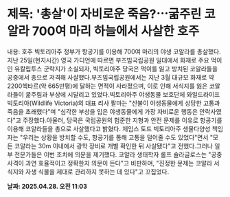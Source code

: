 # **제목: '총살'이 자비로운 죽음?⋯굶주린 코알라 700여 마리 하늘에서 사살한 호주**

  내용: 호주 빅토리아주 정부가 항공기를 이용해 700여 마리의 야생 코알라를 총살했다.지난 25일(현지시간) 영국 가디언에 따르면 부즈빔국립공원 일대에서 화재로 주요 먹이인 유칼립투스 군락지가 소실되자, 빅토리아주 당국은 먹이를 잃고 방치된 코알라들을 공중에서 총으로 저격해 사살했다.부즈빔국립공원에서는 지난 3월 대규모 화재로 약 2200헥타르(약 665만평)에 달하는 면적이 사라졌으며, 이로 인해 서식지를 잃은 코알라들이 굶주림과 부상에 시달리고 있었다.빅토리아주 야생동물 보호단체 와일드라이프빅토리아(Wildlife Victoria)의 대표 리사 팔마는 "산불이 야생동물에게 상당한 고통과 죽음을 초래했다"며 "심각한 부상을 입은 야생동물에게 가장 자비로운 행동은 안락사였다"고 주장했다.아울러, 당국은 국립공원의 험준한 지형과 안전 문제를 이유로 항공기를 이용해 코알라들을 총으로 사살했다고 밝혔다. 제임스 토드 빅토리아주 생물다양성 책임자는 "우리는 상황을 방치할 수도, 항공기를 통해 고통을 덜어줄 수도 있었다"면서 "모든 코알라는 30m 이내에서 광학 장비로 개별 확인한 뒤 사살됐다"고 전했다.그러나 일부 전문가들은 이번 조치에 의문을 제기했다. 코알라 생태학자 롤프 슐라글로스는 "공중 사격이 과연 효율적이고 정확한지 의문이 든다"고 비판하며, "진정한 문제는 코알라 서식지와 자생 식물을 제대로 관리하지 못하는 데 있다"고 꼬집었다.

  **날짜: 2025.04.28. 오전 11:03**
